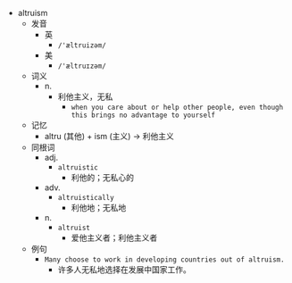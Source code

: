 - altruism
  - 发音
    - 英
      - `/'æltruizəm/`
    - 美
      - `/'æltruɪzəm/`
  - 词义
    - n.
      - 利他主义，无私
        - `when you care about or help other people, even though this brings no advantage to yourself`
  - 记忆
    - altru (其他) + ism (主义) → 利他主义
  - 同根词
    - adj.
      - `altruistic`
        - 利他的；无私心的
    - adv.
      - `altruistically`
        - 利他地；无私地
    - n.
      - `altruist`
        - 爱他主义者；利他主义者
  - 例句
    - `Many choose to work in developing countries out of altruism.`
      - 许多人无私地选择在发展中国家工作。

